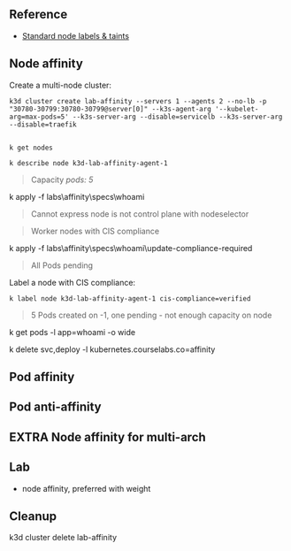 
## Reference

- [Standard node labels & taints](https://kubernetes.io/docs/reference/labels-annotations-taints/)

## Node affinity

Create a multi-node cluster:

```
k3d cluster create lab-affinity --servers 1 --agents 2 --no-lb -p "30780-30799:30780-30799@server[0]" --k3s-agent-arg '--kubelet-arg=max-pods=5' --k3s-server-arg --disable=servicelb --k3s-server-arg --disable=traefik


k get nodes

k describe node k3d-lab-affinity-agent-1
```

> Capacity _pods: 5_

k apply -f labs\affinity\specs\whoami

> Cannot express node is not control plane with nodeselector

> Worker nodes with CIS compliance

k apply -f labs\affinity\specs\whoami\update-compliance-required

> All Pods pending

Label a node with CIS compliance:

```
k label node k3d-lab-affinity-agent-1 cis-compliance=verified
```

> 5 Pods created on -1, one pending - not enough capacity on node



k get pods -l app=whoami -o wide


k delete svc,deploy -l kubernetes.courselabs.co=affinity


## Pod affinity 



## Pod anti-affinity

## EXTRA Node affinity for multi-arch

## Lab

- node affinity, preferred with weight

## Cleanup

k3d cluster delete lab-affinity